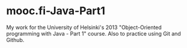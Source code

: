 # mooc.fi-Java-Part1
My work for the University of Helsinki's 2013 "Object-Oriented programming with Java - Part 1" course.
Also to practice using Git and Github.
